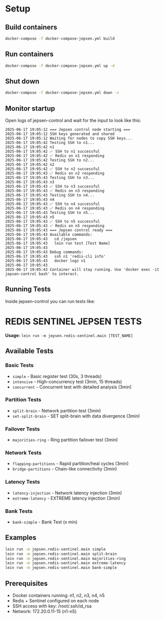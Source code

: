 # Setup

## Build containers
```bash
docker-compose -f docker-compose-jepsen.yml build
```

## Run containers 
```bash
docker-compose -f docker-compose-jepsen.yml up -d
```

## Shut down
```bash
docker-compose -f docker-compose-jepsen.yml down -v
```

## Monitor startup

Open logs of jepsen-control and wait for the input to look like this:

```
2025-06-17 19:05:12 === Jepsen control node starting ===
2025-06-17 19:05:12 SSH keys generated and shared
2025-06-17 19:05:12 Waiting for nodes to copy SSH keys...
2025-06-17 19:05:42 Testing SSH to n1...
2025-06-17 19:05:42 n1
2025-06-17 19:05:42 ✅ SSH to n1 successful
2025-06-17 19:05:42 ✅ Redis on n1 responding
2025-06-17 19:05:42 Testing SSH to n2...
2025-06-17 19:05:42 n2
2025-06-17 19:05:42 ✅ SSH to n2 successful
2025-06-17 19:05:43 ✅ Redis on n2 responding
2025-06-17 19:05:43 Testing SSH to n3...
2025-06-17 19:05:43 n3
2025-06-17 19:05:43 ✅ SSH to n3 successful
2025-06-17 19:05:43 ✅ Redis on n3 responding
2025-06-17 19:05:43 Testing SSH to n4...
2025-06-17 19:05:43 n4
2025-06-17 19:05:43 ✅ SSH to n4 successful
2025-06-17 19:05:43 ✅ Redis on n4 responding
2025-06-17 19:05:43 Testing SSH to n5...
2025-06-17 19:05:43 n5
2025-06-17 19:05:43 ✅ SSH to n5 successful
2025-06-17 19:05:43 ✅ Redis on n5 responding
2025-06-17 19:05:43 === Jepsen control ready ===
2025-06-17 19:05:43 Available commands:
2025-06-17 19:05:43   cd /jepsen
2025-06-17 19:05:43   lein run test [Test Name]
2025-06-17 19:05:43 
2025-06-17 19:05:43 Debug commands:
2025-06-17 19:05:43   ssh n1 'redis-cli info'
2025-06-17 19:05:43   docker logs n1
2025-06-17 19:05:43 
2025-06-17 19:05:43 Container will stay running. Use 'docker exec -it jepsen-control bash' to interact.
```

## Running Tests

Inside jepsen-control you can run tests like:

# REDIS SENTINEL JEPSEN TESTS

**Usage:** `lein run -m jepsen.redis-sentinel.main [TEST_NAME]`

## Available Tests

### Basic Tests
- `simple` - Basic register test (30s, 3 threads)
- `intensive` - High-concurrency test (3min, 15 threads)  
- `concurrent` - Concurrent test with detailed analysis (3min)

### Partition Tests
- `split-brain` - Network partition test (3min)
- `set-split-brain` - SET split-brain with data divergence (3min)

### Failover Tests
- `majorities-ring` - Ring partition failover test (3min)

### Network Tests
- `flapping-partitions` - Rapid partition/heal cycles (3min)
- `bridge-partitions` - Chain-like connectivity (3min)

### Latency Tests
- `latency-injection` - Network latency injection (3min)
- `extreme-latency` - EXTREME latency injection (3min)

### Bank Tests
- `bank-simple` - Bank Test (x min)

## Examples

```bash
lein run -m jepsen.redis-sentinel.main simple
lein run -m jepsen.redis-sentinel.main split-brain
lein run -m jepsen.redis-sentinel.main majorities-ring
lein run -m jepsen.redis-sentinel.main extreme-latency
lein run -m jepsen.redis-sentinel.main bank-simple
```

## Prerequisites
- Docker containers running: n1, n2, n3, n4, n5
- Redis + Sentinel configured on each node
- SSH access with key: /root/.ssh/id_rsa
- Network: 172.20.0.11-15 (n1-n5)